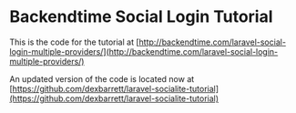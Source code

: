 # Backendtime Social Login Tutorial

This is the code for the tutorial at [http://backendtime.com/laravel-social-login-multiple-providers/](http://backendtime.com/laravel-social-login-multiple-providers/)

An updated version of the code is located now at [https://github.com/dexbarrett/laravel-socialite-tutorial](https://github.com/dexbarrett/laravel-socialite-tutorial)
